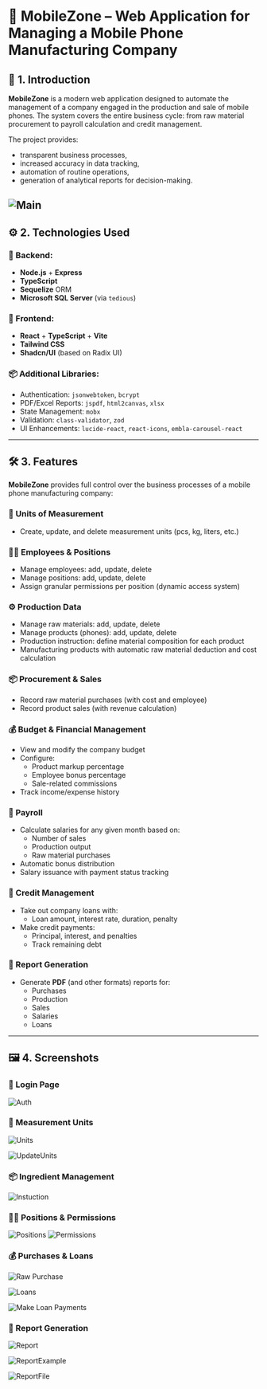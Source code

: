 # 📱 MobileZone – Web Application for Managing a Mobile Phone Manufacturing Company

## 📌 1. Introduction

**MobileZone** is a modern web application designed to automate the management of a company engaged in the production and sale of mobile phones. The system covers the entire business cycle: from raw material procurement to payroll calculation and credit management.

The project provides:
- transparent business processes,
- increased accuracy in data tracking,
- automation of routine operations,
- generation of analytical reports for decision-making.

  
![Main](./images/main.png)
---

## ⚙️ 2. Technologies Used

### 🧩 Backend:
- **Node.js** + **Express**
- **TypeScript**
- **Sequelize** ORM
- **Microsoft SQL Server** (via `tedious`)

### 🎨 Frontend:
- **React** + **TypeScript** + **Vite**
- **Tailwind CSS**
- **Shadcn/UI** (based on Radix UI)

### 📦 Additional Libraries:
- Authentication: `jsonwebtoken`, `bcrypt`
- PDF/Excel Reports: `jspdf`, `html2canvas`, `xlsx`
- State Management: `mobx`
- Validation: `class-validator`, `zod`
- UI Enhancements: `lucide-react`, `react-icons`, `embla-carousel-react`

---

## 🛠 3. Features

**MobileZone** provides full control over the business processes of a mobile phone manufacturing company:

### 📏 Units of Measurement
- Create, update, and delete measurement units (pcs, kg, liters, etc.)

### 👨‍💼 Employees & Positions
- Manage employees: add, update, delete
- Manage positions: add, update, delete
- Assign granular permissions per position (dynamic access system)

### ⚙️ Production Data
- Manage raw materials: add, update, delete
- Manage products (phones): add, update, delete
- Production instruction: define material composition for each product
- Manufacturing products with automatic raw material deduction and cost calculation

### 📦 Procurement & Sales
- Record raw material purchases (with cost and employee)
- Record product sales (with revenue calculation)

### 💰 Budget & Financial Management
- View and modify the company budget
- Configure:
  - Product markup percentage
  - Employee bonus percentage
  - Sale-related commissions
- Track income/expense history

### 🧾 Payroll
- Calculate salaries for any given month based on:
  - Number of sales
  - Production output
  - Raw material purchases
- Automatic bonus distribution
- Salary issuance with payment status tracking

### 🏦 Credit Management
- Take out company loans with:
  - Loan amount, interest rate, duration, penalty
- Make credit payments:
  - Principal, interest, and penalties
  - Track remaining debt

### 📑 Report Generation
- Generate **PDF** (and other formats) reports for:
  - Purchases
  - Production
  - Sales
  - Salaries
  - Loans

---

## 🖼 4. Screenshots

### 🔐 Login Page
![Auth](./images/main.png)



### 📏 Measurement Units
![Units](./images/unit.png)

![UpdateUnits](./images/updateUnit.png)

### 📦 Ingredient Management

![Instuction](./images/instruction.png)



### 👨‍💼 Positions & Permissions
![Positions](./images/positions.png)
![Permissions](./images/permissions.png)

### 💰 Purchases & Loans
![Raw Purchase](./images/procurement.png)

![Loans](./images/loanPayment.png)

![Make Loan Payments](./images/makeLoanPayment.png)

### 📑 Report Generation
![Report](./images/report.png)

![ReportExample](./images/exampleReport.png)

![ReportFile](./images/fileReport.png)

